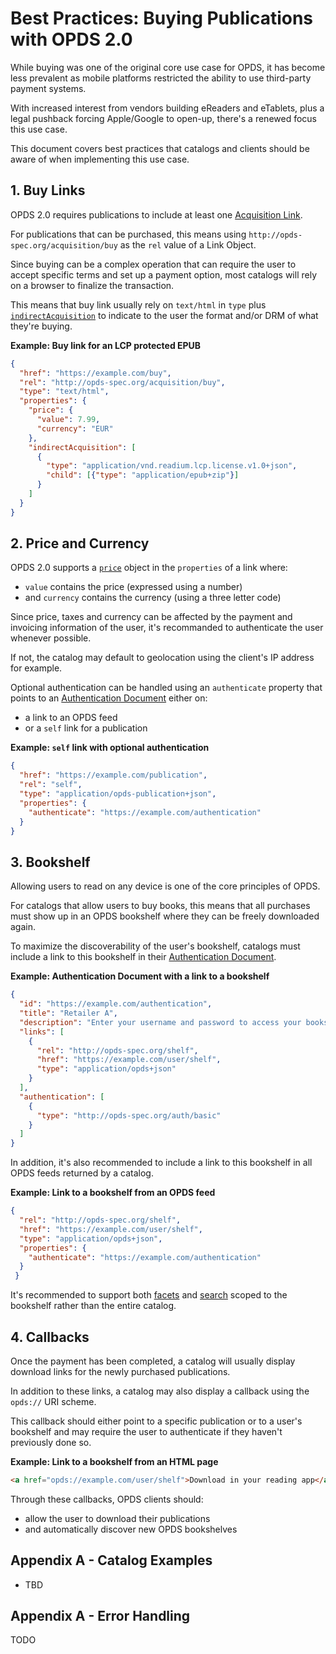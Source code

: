 # Best Practices: Buying Publications with OPDS 2.0

While buying was one of the original core use case for OPDS, it has become less prevalent as mobile platforms restricted the ability to use third-party payment systems.

With increased interest from vendors building eReaders and eTablets, plus a legal pushback forcing Apple/Google to open-up, there's a renewed focus this use case.

This document covers best practices that catalogs and clients should be aware of when implementing this use case.

## 1. Buy Links

OPDS 2.0 requires publications to include at least one [Acquisition Link](../opds-2.0.md#53-acquisition-links). 

For publications that can be purchased, this means using `http://opds-spec.org/acquisition/buy` as the `rel` value of a Link Object.

Since buying can be a complex operation that can require the user to accept specific terms and set up a payment option, most catalogs will rely on a browser to finalize the transaction.

This means that buy link usually rely on `text/html` in `type` plus [`indirectAcquisition`](https://drafts.opds.io/opds-2.0#53-acquisition-links) to indicate to the user the format and/or DRM of what they're buying.

**Example: Buy link for an LCP protected EPUB**

```json
{
  "href": "https://example.com/buy",
  "rel": "http://opds-spec.org/acquisition/buy",
  "type": "text/html",
  "properties": {
    "price": {
      "value": 7.99,
      "currency": "EUR"
    },
    "indirectAcquisition": [
      {
        "type": "application/vnd.readium.lcp.license.v1.0+json",
        "child": [{"type": "application/epub+zip"}]
      }
    ]
  }
}
```

## 2. Price and Currency

OPDS 2.0 supports a [`price`]() object in the `properties` of a link where:

* `value` contains the price (expressed using a number)
* and `currency` contains the currency (using a three letter code)

Since price, taxes and currency can be affected by the payment and invoicing information of the user, it's recommanded to authenticate the user whenever possible. 

If not, the catalog may default to geolocation using the client's IP address for example.

Optional authentication can be handled using an `authenticate` property that points to an [Authentication Document](../authentication-for-opds-1.0.md#2-authentication-document) either on:

* a link to an OPDS feed
* or a `self` link for a publication

**Example: `self` link with optional authentication**

```json
{
  "href": "https://example.com/publication",
  "rel": "self",
  "type": "application/opds-publication+json",
  "properties": {
    "authenticate": "https://example.com/authentication"
  }
}
```

## 3. Bookshelf

Allowing users to read on any device is one of the core principles of OPDS.

For catalogs that allow users to buy books, this means that all purchases must show up in an OPDS bookshelf where they can be freely downloaded again.

To maximize the discoverability of the user's bookshelf, catalogs must include a link to this bookshelf in their [Authentication Document](../authentication-for-opds-1.0.md#2-authentication-document).

**Example: Authentication Document with a link to a bookshelf**

```json
{
  "id": "https://example.com/authentication",
  "title": "Retailer A",
  "description": "Enter your username and password to access your books purchased at Retailer A.",
  "links": [
    {
      "rel": "http://opds-spec.org/shelf", 
      "href": "https://example.com/user/shelf", 
      "type": "application/opds+json"
    }
  ],
  "authentication": [
    {
      "type": "http://opds-spec.org/auth/basic"
    }
  ]
}
```

In addition, it's also recommended to include a link to this bookshelf in all OPDS feeds returned by a catalog.


**Example: Link to a bookshelf from an OPDS feed**

```json
{
  "rel": "http://opds-spec.org/shelf", 
  "href": "https://example.com/user/shelf", 
  "type": "application/opds+json",
  "properties": {
    "authenticate": "https://example.com/authentication"
  }
 }
```

It's recommended to support both [facets](../opds-2.0.md#24-facets) and [search](../opds-2.0.md#3-search) scoped to the bookshelf rather than the entire catalog.

## 4. Callbacks

Once the payment has been completed, a catalog will usually display download links for the newly purchased publications.

In addition to these links, a catalog may also display a callback using the `opds://` URI scheme. 

This callback should either point to a specific publication or to a user's bookshelf and may require the user to authenticate if they haven't previously done so.

**Example: Link to a bookshelf from an HTML page**

```html
<a href="opds://example.com/user/shelf">Download in your reading app</a>
```

Through these callbacks, OPDS clients should:

- allow the user to download their publications
- and automatically discover new OPDS bookshelves

## Appendix A - Catalog Examples

* TBD

## Appendix A - Error Handling

TODO
